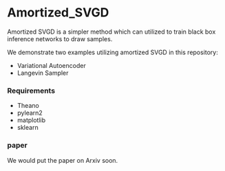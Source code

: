 # Amortized_SVGD
Amortized SVGD is a simpler method which can utilized to train black box inference networks to draw samples.

We demonstrate two examples utilizing amortized SVGD in this repository:
- Variational Autoencoder
- Langevin Sampler 


### Requirements
- Theano
- pylearn2 
- matplotlib
- sklearn


### paper

We would put the paper on Arxiv soon.

